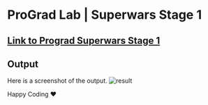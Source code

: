 # ProGrad Lab | Superwars Stage 1

## [Link to Prograd Superwars Stage 1](https://github.com/FACEPrep-ProGrad/lab-cricpro-scoreboard/)

## Output

Here is a screenshot of the output.
![result](https://user-images.githubusercontent.com/81064540/158023483-6f0138c4-ded6-485f-8d8a-5a309cbe2956.png)


Happy Coding ❤️


